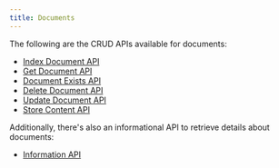 ```yaml
---
title: Documents
---
```


The following are the CRUD APIs available for documents:

- [Index Document API](index-api)
- [Get Document API](get-api)
- [Document Exists API](exists-api)
- [Delete Document API](delete-api)
- [Update Document API](update-api)
- [Store Content API](store-api)

Additionally, there's also an informational API to retrieve details about
documents:

- [Information API](info-api)
